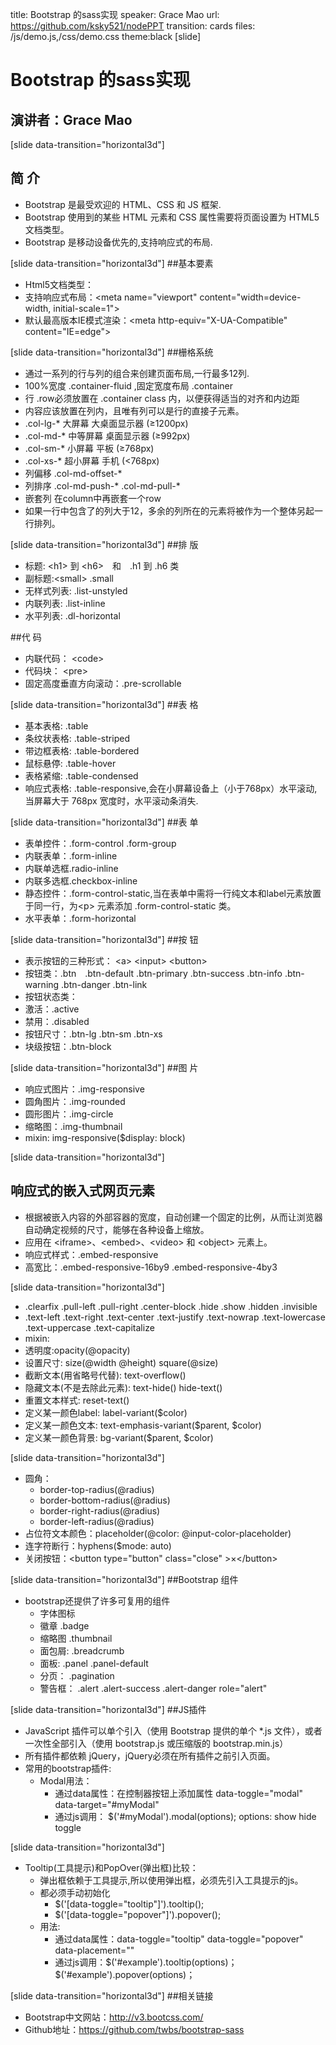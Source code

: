 title: Bootstrap 的sass实现
speaker: Grace Mao
url: https://github.com/ksky521/nodePPT
transition: cards
files: /js/demo.js,/css/demo.css
theme:black
[slide]

# Bootstrap 的sass实现
## 演讲者：Grace Mao

[slide data-transition="horizontal3d"]
## 简 介
+ Bootstrap 是最受欢迎的 HTML、CSS 和 JS 框架.
+ Bootstrap 使用到的某些 HTML 元素和 CSS 属性需要将页面设置为 HTML5 文档类型。
+ Bootstrap 是移动设备优先的,支持响应式的布局.

[slide data-transition="horizontal3d"]
##基本要素
+ Html5文档类型：<!DOCTYPE html>
+ 支持响应式布局：&lt;meta name="viewport" content="width=device-width, initial-scale=1"&gt;
+ 默认最高版本IE模式渲染：&lt;meta http-equiv="X-UA-Compatible" content="IE=edge"&gt;

[slide data-transition="horizontal3d"]
##栅格系统
  + 通过一系列的行与列的组合来创建页面布局,一行最多12列.
  + 100%宽度 .container-fluid  ,固定宽度布局 .container 
  + 行 .row必须放置在 .container class 内，以便获得适当的对齐和内边距
  + 内容应该放置在列内，且唯有列可以是行的直接子元素。
  + .col-lg-* 大屏幕 大桌面显示器 (≥1200px)
  + .col-md-* 中等屏幕 桌面显示器 (≥992px)
  + .col-sm-* 小屏幕 平板 (≥768px)
  + .col-xs-* 超小屏幕 手机 (<768px)
  + 列偏移 .col-md-offset-*
  + 列排序 .col-md-push-* .col-md-pull-*
  + 嵌套列 在column中再嵌套一个row
  + 如果一行中包含了的列大于12，多余的列所在的元素将被作为一个整体另起一行排列。

[slide data-transition="horizontal3d"]
##排 版
  + 标题: &lt;h1&gt; 到 &lt;h6&gt;　和　.h1 到 .h6 类 
  + 副标题:&lt;small&gt;  .small   
  + 无样式列表: .list-unstyled  
  + 内联列表: .list-inline   
  + 水平列表: .dl-horizontal

##代 码
  + 内联代码： &lt;code&gt;
  + 代码块： &lt;pre&gt;  
  + 固定高度垂直方向滚动：.pre-scrollable

[slide data-transition="horizontal3d"]
##表 格
 + 基本表格: .table 
 + 条纹状表格: .table-striped
 + 带边框表格: .table-bordered
 + 鼠标悬停: .table-hover
 + 表格紧缩: .table-condensed
 + 响应式表格: .table-responsive,会在小屏幕设备上（小于768px）水平滚动,当屏幕大于 768px 宽度时，水平滚动条消失.

[slide data-transition="horizontal3d"]
##表 单
 + 表单控件：.form-control .form-group  
 + 内联表单：.form-inline  
  + 内联单选框.radio-inline  
  + 内联多选框.checkbox-inline  
 + 静态控件：.form-control-static,当在表单中需将一行纯文本和label元素放置于同一行，为&lt;p&gt; 元素添加 .form-control-static 类。
 + 水平表单：.form-horizontal   

[slide data-transition="horizontal3d"]
##按 钮
 + 表示按钮的三种形式： &lt;a&gt; &lt;input&gt; &lt;button&gt;
 + 按钮类：.btn　.btn-default .btn-primary .btn-success .btn-info .btn-warning .btn-danger .btn-link
 + 按钮状态类：
  + 激活：.active
  + 禁用：.disabled
 + 按钮尺寸：.btn-lg .btn-sm .btn-xs 
 + 块级按钮：.btn-block

[slide data-transition="horizontal3d"]
##图 片
 + 响应式图片：.img-responsive  
 + 圆角图片：.img-rounded  
 + 圆形图片：.img-circle  
 + 缩略图：.img-thumbnail  
 + mixin: img-responsive($display: block)

[slide data-transition="horizontal3d"]
## 响应式的嵌入式网页元素
 + 根据被嵌入内容的外部容器的宽度，自动创建一个固定的比例，从而让浏览器自动确定视频的尺寸，能够在各种设备上缩放。
 + 应用在 &lt;iframe&gt;、&lt;embed&gt;、&lt;video&gt; 和 &lt;object&gt; 元素上。
 + 响应式样式：.embed-responsive
 + 高宽比：.embed-responsive-16by9  .embed-responsive-4by3

[slide data-transition="horizontal3d"]
+ .clearfix .pull-left .pull-right .center-block .hide .show  .hidden .invisible
+ .text-left .text-right .text-center .text-justify .text-nowrap .text-lowercase .text-uppercase .text-capitalize
+ mixin: 
 + 透明度:opacity(@opacity)   
 + 设置尺寸: size(@width @height)   square(@size)    
 + 截断文本(用省略号代替): text-overflow() 
 + 隐藏文本(不是去除此元素): text-hide() hide-text()
 + 重置文本样式: reset-text()
 + 定义某一颜色label: label-variant($color)
 + 定义某一颜色文本: text-emphasis-variant($parent, $color)
 + 定义某一颜色背景: bg-variant($parent, $color)

[slide data-transition="horizontal3d"]
+ 圆角： 
  + border-top-radius(@radius) 
  + border-bottom-radius(@radius) 
  + border-right-radius(@radius) 
  + border-left-radius(@radius) 
+ 占位符文本颜色：placeholder(@color: @input-color-placeholder)
+ 连字符断行：hyphens($mode: auto)
+ 关闭按钮：&lt;button type="button" class="close" &gt;&times;&lt;/button&gt;

[slide data-transition="horizontal3d"]
##Bootstrap 组件
+ bootstrap还提供了许多可复用的组件
  + 字体图标
  + 徽章 .badge
  + 缩略图 .thumbnail
  + 面包屑: .breadcrumb
  + 面板: .panel .panel-default
  + 分页： .pagination
  + 警告框： .alert .alert-success .alert-danger role="alert"

[slide data-transition="horizontal3d"]
##JS插件
+ JavaScript 插件可以单个引入（使用 Bootstrap 提供的单个 *.js 文件），或者一次性全部引入（使用 bootstrap.js 或压缩版的 bootstrap.min.js）
+ 所有插件都依赖 jQuery，jQuery必须在所有插件之前引入页面。
+ 常用的bootstrap插件:
  + Modal用法： 
    + 通过data属性：在控制器按钮上添加属性 data-toggle="modal" data-target="#myModal"
    + 通过js调用： $('#myModal').modal(options); options: show hide toggle

[slide data-transition="horizontal3d"]
  + Tooltip(工具提示)和PopOver(弹出框)比较：
    + 弹出框依赖于工具提示,所以使用弹出框，必须先引入工具提示的js。
    + 都必须手动初始化
      + $('[data-toggle="tooltip"]').tooltip();
      + $('[data-toggle="popover"]').popover();
    + 用法:
      + 通过data属性：data-toggle="tooltip" data-toggle="popover" data-placement=""
      + 通过js调用：$('#example').tooltip(options)；$('#example').popover(options)；

[slide data-transition="horizontal3d"]
##相关链接
  + Bootstrap中文网站：http://v3.bootcss.com/
  + Github地址：https://github.com/twbs/bootstrap-sass



